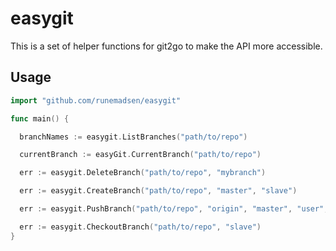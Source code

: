 # easygit

This is a set of helper functions for git2go to make the API more accessible.

## Usage

```go
import "github.com/runemadsen/easygit"

func main() {

  branchNames := easygit.ListBranches("path/to/repo")

  currentBranch := easyGit.CurrentBranch("path/to/repo")

  err := easygit.DeleteBranch("path/to/repo", "mybranch")

  err := easygit.CreateBranch("path/to/repo", "master", "slave")

  err := easygit.PushBranch("path/to/repo", "origin", "master", "user", "password")

  err := easygit.CheckoutBranch("path/to/repo", "slave")
}
```
